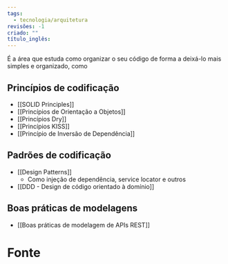 ```yaml
---
tags:
  - tecnologia/arquitetura
revisões: -1
criado: ""
título_inglês:
---
```

É a área que estuda como organizar o seu código de forma a deixá-lo mais simples e organizado, como 
## Princípios de codificação
- [[SOLID Principles]]
- [[Princípios de Orientação a Objetos]]
- [[Princípios Dry]]
- [[Princípios KISS]]
- [[Princípio de Inversão de Dependência]]
## Padrões de codificação
- [[Design Patterns]]
	- Como injeção de dependência, service locator e outros
- [[DDD - Design de código orientado à domínio]] 
## Boas práticas de modelagens
- [[Boas práticas de modelagem de APIs REST]]
# Fonte
